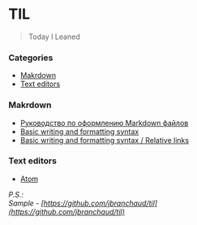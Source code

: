 # TIL
> Today I Leaned

### Categories
* [Makrdown](#makrdown)
* [Text editors](#text-editors)

### Makrdown
* [Руководство по оформлению Markdown файлов](https://gist.github.com/Jekins/2bf2d0638163f1294637)
* [Basic writing and formatting syntax](https://docs.github.com/en/get-started/writing-on-github/getting-started-with-writing-and-formatting-on-github/basic-writing-and-formatting-syntax)
* [Basic writing and formatting syntax / Relative links](https://docs.github.com/en/get-started/writing-on-github/getting-started-with-writing-and-formatting-on-github/basic-writing-and-formatting-syntax#relative-links)

### Text editors
* [Atom](https://atom.io/)


*P.S.:  
Sample - [https://github.com/jbranchaud/til](https://github.com/jbranchaud/til)*

